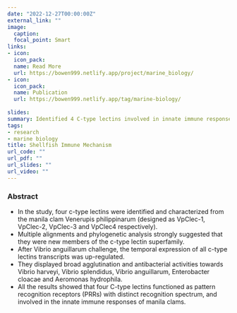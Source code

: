```yaml
---
date: "2022-12-27T00:00:00Z"
external_link: ""
image:
  caption:
  focal_point: Smart
links:
- icon: 
  icon_pack: 
  name: Read More
  url: https://bowen999.netlify.app/project/marine_biology/
- icon:
  icon_pack:
  name: Publication
  url: https://bowen999.netlify.app/tag/marine-biology/
  
slides:
summary: Identified 4 C-type lectins involved in innate immune responses in Venerupis philippinarum
tags:
- research
- marine biology
title: Shellfish Immune Mechanism
url_code: ""
url_pdf: ""
url_slides: ""
url_video: ""
---
```

### Abstract
* In the study, four c-type lectins were identified and characterized from the manila clam Venerupis philippinarum (designed as VpClec-1, VpClec-2, VpClec-3 and VpClec4 respectively).   
* Multiple alignments and phylogenetic analysis strongly suggested that they were new members of the c-type lectin superfamily.  
* After Vibrio anguillarum challenge, the temporal expression of all c-type lectins transcripts was up-regulated.  
* They displayed broad agglutination and antibacterial activities towards Vibrio harveyi, Vibrio splendidus, Vibrio anguillarum, Enterobacter cloacae and Aeromonas hydrophila.   
* All the results showed that four C-type lectins functioned as pattern recognition receptors (PRRs) with distinct recognition spectrum, and involved in the innate immune responses of manila clams.  
